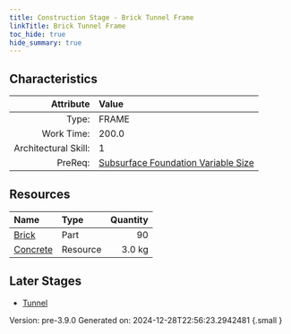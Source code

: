 ```yaml
---
title: Construction Stage - Brick Tunnel Frame
linkTitle: Brick Tunnel Frame
toc_hide: true
hide_summary: true
---
```


## Characteristics

| Attribute      | Value |
|--------:|:------|
|Type:|FRAME|
|Work Time:|200.0|
|Architectural Skill:|1|
|PreReq:|[Subsurface Foundation Variable Size](/docs/definitions/construction/subsurface-foundation-variable-size)|

## Resources

| Name | Type | Quantity |
|:-----|:-----|-----:|
|[Brick](/docs/definitions/part/brick)|Part|90|
|[Concrete](/docs/definitions/resource/concrete)|Resource|3.0 kg|

## Later Stages
- [Tunnel](/docs/definitions/construction/tunnel)


Version: pre-3.9.0 Generated on: 2024-12-28T22:56:23.2942481
{.small }